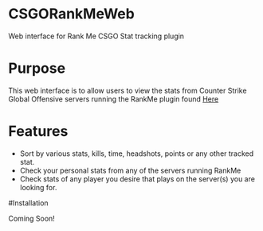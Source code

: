# CSGORankMeWeb
Web interface for Rank Me CSGO Stat tracking plugin

# Purpose
This web interface is to allow users to view the stats from Counter Strike Global Offensive servers running the RankMe plugin found <a href='https://forums.alliedmods.net/showthread.php?p=1456869'>Here</a>

# Features
<ul>
<li>Sort by various stats, kills, time, headshots, points or any other tracked stat.</li>
<li>Check your personal stats from any of the servers running RankMe</li>
<li>Check stats of any player you desire that plays on the server(s) you are looking for.</li>
</ul>

#Installation

Coming Soon!
